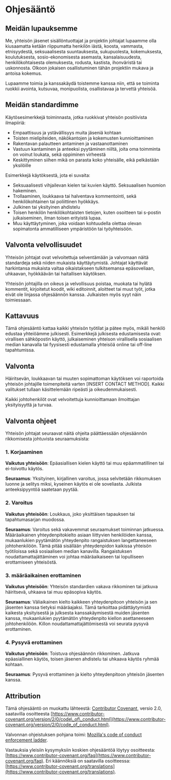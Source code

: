 # Ohjesääntö

## Meidän lupauksemme

Me, yhteisön jäsenet sisällöntuottajat ja projektin johtajat lupaamme olla kiusaamatta ketään riippumatta henkilön iästä, koosta, vammasta, etnisyydestä, seksuaalisesta suuntauksesta, sukupuolesta, kokemuksesta, koulutuksesta, sosio-ekonomisesta asemasta, kansalaisuudesta, henkilökohtaisesta olemuksesta, rodusta, kastista, ihonväristä tai uskonnosta. Olkoon jokaisen osallistuminen tähän projektiin mukava ja antoisa kokemus.

Lupaamme toimia ja kanssakäydä toistemme kanssa niin, että se toiminta ruokkii avointa, kutsuvaa, monipuolista, osallistavaa ja tervettä yhteisöä.

## Meidän standardimme

Käytösesimerkkejä toiminnasta, jotka ruokkivat yhteisön positiivista ilmapiiriä:

* Empaattisuus ja ystävällisyys muita jäseniä kohtaan
* Toisten mielipiteiden, näkökantojen ja kokemusten kunnioittaminen
* Rakentavan palautteen antaminen ja vastaanottaminen
* Vastuun kantaminen ja anteeksi pyytäminen niiltä, joita oma toimminta on voinut loukata, sekä oppiminen virheestä
* Keskittyminen siihen mikä on parasta koko yhteisälle, eikä pelkästään yksilöille

Esimerkkejä käytöksestä, jota ei suvaita:

* Seksuaalisesti vihjailevan kielen tai kuvien käyttö. Seksuaalisen huomion hakeminen.
* Trollaaminen, loukkaava tai halventava kommentointi, sekä henkilökohtainen tai poliittinen hyökkäys.
* Julkinen tai yksityinen ahdistelu
* Toisen henkilön henkilökohtaisten tietojen, kuten osoitteen tai s-postin julkaiseminen, ilman toisen erityistä lupaa.
* Muu käyttäytyminen, joka voidaan kohtuudella olettaa olevan sopimatonta ammatilliseen ympäristöön tai työyhteisöön.

## Valvonta velvollisuudet

Yhteisön johtajat ovat velvoitettuja selventämään ja valvomaan näitä standardeja sekä niiden mukaista käyttäytymistä. Johtajat käyttävät harkintansa mukaista valtaa oikaistakseen tulkitsemansa epäsoveliaan, uhkaavan, hyökkäävän tai haitallisen käytöksen.

Yhteisön johtajilla on oikeus ja velvollisuus poistaa, muokata tai hylätä kommentit, kirjoitetut koodit, wiki editoinnit, aloitteet tai muut työt, jotka eivät ole linjassa ohjesäännön kanssa. Julkaisten myös syyt näin toimiessaan.

## Kattavuus

Tämä ohjesääntö kattaa kaikki yhteisön työtilat ja pätee myös, mikäli henkilö edustaa yhteiöämme julkisesti. Esimerkkejä julkisesta edustamisesta ovat: virallisen sähköpostin käyttö, julkaiseminen yhteison virallisella sosiaalisen median kanavalla tai fyysisesti edustamalla yhteisöä online tai off-line tapahtumissa.

## Valvonta

Häiritsevän, loukkaavan tai muuten sopimattoman käytöksen voi raportoida yhteisön johtajille toimenpiteitä varten \[INSERT CONTACT METHOD\]. Kaikki valitukset tullaan käsittelemään ripeästi ja oikeudenmukaisesti.

Kaikki johtohenkilöt ovat velvoitettuja kunnioittamaan ilmoittajan yksityisyyttä ja turvaa.

## Valvonta ohjeet

Yhteisön johtajat seuraavat näitä ohjeita päättäessään ohjesäännön rikkomisesta johtuvista seuraamuksista:

### 1. Korjaaminen

**Vaikutus yhteisöön**: Epäasiallisen kielen käyttö tai muu epäammatillinen tai ei-toivottu käytös.

**Seuraamus**: Yksityinen, kirjallinen varoitus, jossa selvitetään rikkomuksen luonne ja selitys miksi, kyseinen käytös ei ole soveliasta. Julkista anteeksipyyntöä saatetaan pyytää.

### 2. Varoitus

**Vaikutus yhteisöön**: Loukkaus, joko yksittäisen tapauksen tai tapahtumasarjan muodossa.

**Seuraamus**: Varoitus sekä vakavemmat seuraamukset toiminnan jatkuessa. Määräaikainen yhteydenpitokielto asiaan liittyvien henkilöiden kanssa, mukaanlukien pyytämätön yhteydenpito rangaistuksen langettaneeseen johtohenkilöön. Tämä pitää sisällään yhteydenpidon kaikissa yhteisön työtiloissa sekä sosiaalisen median kanavilla. Rangaistuksen noudattamattajättäminen voi johtaa määräaikaiseen tai lopulliseen erottamiseen yhteisöstä.

### 3. määräaikainen erottaminen

**Vaikutus yhteisöön**: Yhteisön standardien vakava rikkominen tai jatkuva häiritsevä, uhkaava tai muu epäsopiva käytös.

**Seuraamus**: Väliaikainen kielto kaikkeen yhteydenpitoon yhteisön ja sen jäsenten kanssa tietyksi määräajaksi. Tämä tarkoittaa pidättäytymistä kaikesta yksityisestä ja julksesta kanssakäymisestä muiden jäsenten kanssa, mukaanlukien pyytämätön yhteydenpito kiellon asettaneeseen johtohenkilöön. Killon noudattamattajättömisestä voi seurata pysyvä erottaminen.

### 4. Pysyvä erottaminen

**Vaikutus yhteisöön**: Toistuva ohjesäännön rikkominen. Jatkuva epäasiallinen käytös, toisen jäsenen ahdistelu tai uhkaava käytös ryhmää kohtaan.

**Seuraamus**: Pysyvä erottaminen ja kielto yhteydenpitoon yhteisön jäsenten kanssa.

## Attribution

Tämä ohjesääntö on muokattu lähteestä: [Contributor Covenant](https://www.contributor-covenant.org), versio 2.0, saatavilla osoitteesta [https://www.contributor-covenant.org/version/2/0/code\_of\_conduct.html](https://www.contributor-covenant.org/version/2/0/code_of_conduct.html).

Valvonnan ohjeistuksen pohjana toimi: [Mozilla's code of conduct enforcement ladder](https://github.com/mozilla/diversity).

Vastauksia yleisiin kysymyksiin koskien ohjesääntöä löytyy osoitteesta: [https://www.contributor-covenant.org/faq](https://www.contributor-covenant.org/faq). Eri käännöksiä on saatavilla osoitteessa: [https://www.contributor-covenant.org/translations](https://www.contributor-covenant.org/translations).

